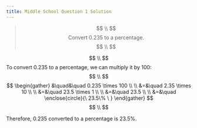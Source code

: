 ```yaml
---
title: Middle School Question 1 Solution
---
```

>$$ \\ $$
>$$
>\text{Convert } 0.235 \text{ to a percentage.}
>$$
>$$ \\ $$

$$ \\ $$
To convert $0.235$ to a percentage, we can multiply it by $100$:
$$ \\ $$
$$
\begin{gather}
&\quad&\quad 0.235 \times 100 \\ \\
&=&\quad 2.35 \times 10 \\ \\
&=&\quad 23.5 \times 1 \\ \\
&=&\quad 23.5 \\ \\
&=&\quad \enclose{circle}{\ 23.5\% \ }
\end{gather}
$$
$$ \\ $$

Therefore, $0.235$ converted to a percentage is $23.5\%$.